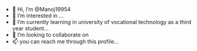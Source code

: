 - 👋 Hi, I’m @Manoj19954
- 👀 I’m interested in ...
- 🌱 I’m currently learning in university of vocational technology as a third year student...
- 💞️ I’m looking to collaborate on 
- 📫 you can reach me through this profile...

<!---
Manoj19954/Manoj19954 is a ✨ special ✨ repository because its `README.md` (this file) appears on your GitHub profile.
You can click the Preview link to take a look at your changes.
--->

